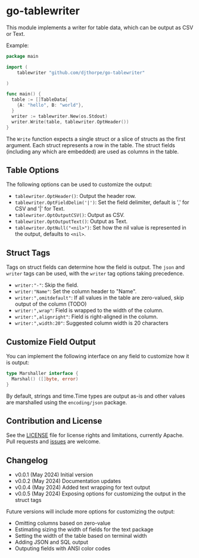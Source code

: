 # go-tablewriter

This module implements a writer for table data, which can be output as CSV or Text.

Example:

```go
package main

import (
    tablewriter "github.com/djthorpe/go-tablewriter"

)

func main() {
  table := []TableData{
    {A: "hello", B: "world"},
  }
  writer := tablewriter.New(os.Stdout)
  writer.Write(table, tablewriter.OptHeader())
}
```

The `Write` function expects a single struct or a slice of structs as the first argument. Each struct represents a row in the table. 
The struct fields (including any which are embedded) are used as columns in the table.

## Table Options

The following options can be used to customize the output:

- `tablewriter.OptHeader()`: Output the header row.
- `tablewriter.OptFieldDelim('|')`: Set the field delimiter, default is ',' for CSV and '|' for Text.
- `tablewriter.OptOutputCSV()`: Output as CSV.
- `tablewriter.OptOutputText()`: Output as Text.
- `tablewriter.OptNull("<nil>")`: Set how the nil value is represented in the output, defaults to `<nil>`.

## Struct Tags

Tags on struct fields can determine how the field is output. The `json` and `writer` tags can be used,
with the `writer` tag options taking precedence.

- `writer:"-"`: Skip the field.
- `writer:"Name"`: Set the column header to "Name".
- `writer:",omitdefault"`: If all values in the table are zero-valued, skip output of the column (TODO)
- `writer:",wrap"`: Field is wrapped to the width of the column.
- `writer:",alignright"`: Field is right-aligned in the column.
- `writer:",width:20"`: Suggested column width is 20 characters

## Customize Field Output

You can implement the following interface on any field to customize how it is output:

```go
type Marshaller interface {
  Marshal() ([]byte, error)
}
```

By default, strings and time.Time types are output as-is and other values are marshalled
using the `encoding/json` package.

## Contribution and License

See the [LICENSE](LICENSE) file for license rights and limitations, currently Apache.
Pull requests and [issues](https://github.com/djthorpe/go-tablewriter/issues) are welcome.

## Changelog

- v0.0.1 (May 2024) Initial version
- v0.0.2 (May 2024) Documentation updates
- v0.0.4 (May 2024) Added text wrapping for text output
- v0.0.5 (May 2024) Exposing options for customizing the output in the struct tags

Future versions will include more options for customizing the output:

- Omitting columns based on zero-value
- Estimating sizing the width of fields for the text package
- Setting the width of the table based on terminal width
- Adding JSON and SQL output
- Outputing fields with ANSI color codes
